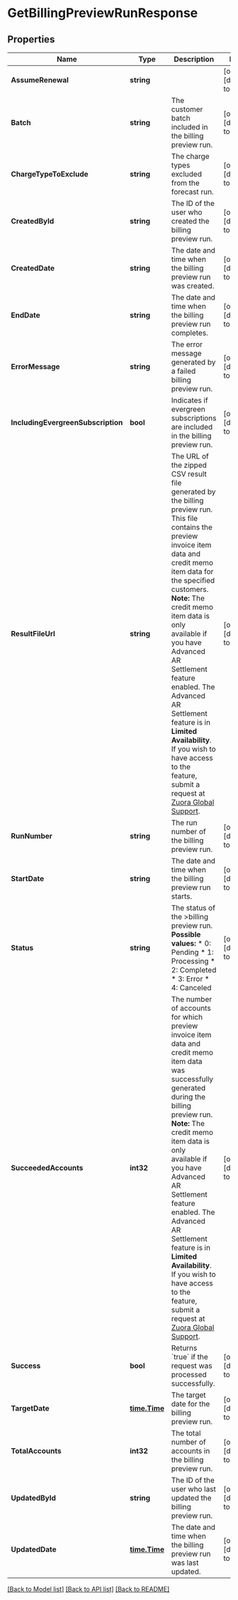 # GetBillingPreviewRunResponse

## Properties
Name | Type | Description | Notes
------------ | ------------- | ------------- | -------------
**AssumeRenewal** | **string** |  | [optional] [default to null]
**Batch** | **string** | The customer batch included in the billing preview run.   | [optional] [default to null]
**ChargeTypeToExclude** | **string** | The charge types excluded from the forecast run.  | [optional] [default to null]
**CreatedById** | **string** | The ID of the user who created the billing preview run.  | [optional] [default to null]
**CreatedDate** | **string** | The date and time when the billing preview run was created.  | [optional] [default to null]
**EndDate** | **string** | The date and time when the billing preview run completes.  | [optional] [default to null]
**ErrorMessage** | **string** | The error message generated by a failed billing preview run.  | [optional] [default to null]
**IncludingEvergreenSubscription** | **bool** | Indicates if evergreen subscriptions are included in the billing preview run.  | [optional] [default to null]
**ResultFileUrl** | **string** | The URL of the zipped CSV result file generated by the billing preview run. This file contains the preview invoice item data and credit memo item data for the specified customers.  **Note:** The credit memo item data is only available if you have Advanced AR Settlement feature enabled. The Advanced AR Settlement feature is in **Limited Availability**. If you wish to have access to the feature, submit a request at [Zuora Global Support](http://support.zuora.com/).  | [optional] [default to null]
**RunNumber** | **string** | The run number of the billing preview run.  | [optional] [default to null]
**StartDate** | **string** | The date and time when the billing preview run starts.  | [optional] [default to null]
**Status** | **string** | The status of the &gt;billing preview run.  **Possible values:**   * 0: Pending * 1: Processing * 2: Completed * 3: Error * 4: Canceled  | [optional] [default to null]
**SucceededAccounts** | **int32** | The number of accounts for which preview invoice item data and credit memo item data was successfully generated during the billing preview run.  **Note:** The credit memo item data is only available if you have Advanced AR Settlement feature enabled. The Advanced AR Settlement feature is in **Limited Availability**. If you wish to have access to the feature, submit a request at [Zuora Global Support](http://support.zuora.com/).  | [optional] [default to null]
**Success** | **bool** | Returns &#x60;true&#x60; if the request was processed successfully. | [optional] [default to null]
**TargetDate** | [**time.Time**](time.Time.md) | The target date for the billing preview run.            | [optional] [default to null]
**TotalAccounts** | **int32** | The total number of accounts in the billing preview run.  | [optional] [default to null]
**UpdatedById** | **string** | The ID of the user who last updated the billing preview run.  | [optional] [default to null]
**UpdatedDate** | [**time.Time**](time.Time.md) | The date and time when the billing preview run was last updated.  | [optional] [default to null]

[[Back to Model list]](../README.md#documentation-for-models) [[Back to API list]](../README.md#documentation-for-api-endpoints) [[Back to README]](../README.md)


